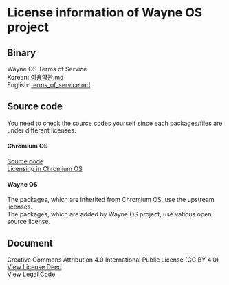 # License information of Wayne OS project

## Binary
Wayne OS Terms of Service
<br>Korean: [이용약관.md](https://github.com/wayne-incorporated/wayne-os/blob/main/docs/ko/%EB%B9%84%EC%A6%88%EB%8B%88%EC%8A%A4/%EC%9D%B4%EC%9A%A9%EC%95%BD%EA%B4%80.md)
<br>English: [terms_of_service.md](https://github.com/wayne-incorporated/wayne-os/blob/main/docs/en/business/terms_of_service.md)

## Source code
You need to check the source codes yourself since each packages/files are under different licenses. 
#### Chromium OS
[Source code](https://chromium.googlesource.com/)
<br>[Licensing in Chromium OS](https://www.chromium.org/chromium-os/licensing/)
#### Wayne OS
The packages, which are inherited from Chromium OS, use the upstream licenses.
<br>The packages, which are added by Wayne OS project, use vatious open source license.

## Document
Creative Commons Attribution 4.0 International Public License (CC BY 4.0)
<br> [View License Deed](https://creativecommons.org/licenses/by/4.0/)
<br> [View Legal Code](https://creativecommons.org/licenses/by/4.0/legalcode)
